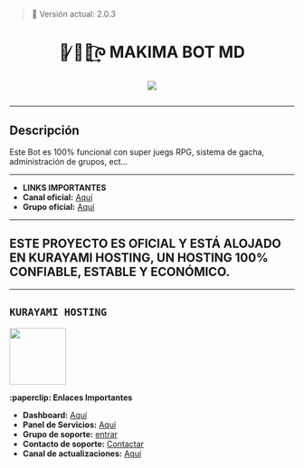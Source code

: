 > 🩵 Versión actual: 2.0.3

<h1 align="center">💙 ̸̷᮫໊᷐͢᷍ᰍ MAKIMA BOT MD</p>
<p>
        <img src= "https://files.catbox.moe/petcot.jpg">
    </p>

</details>

---

## Descripción

Este Bot es 100% funcional con super juegs RPG, sistema de gacha, administración de grupos, ect...

---

- **LINKS IMPORTANTES**
- **Canal oficial:** [Aquí](https://whatsapp.com/channel/0029Vb5nxWWFHWq5CNFP5b21)
- **Grupo oficial:** [Aquí](https://chat.whatsapp.com/ETZduk7trjG9xgTXVCRHYK?mode=ac_t) 

</details>

---

## ESTE PROYECTO ES OFICIAL Y ESTÁ ALOJADO EN KURAYAMI HOSTING, UN HOSTING 100% CONFIABLE, ESTABLE Y ECONÓMICO.

</details>

---

## **`KURAYAMI HOSTING`**
<a href="https://dash.kurayamihost.dpdns.org/home"><img src="https://qu.ax/PdMmk.jpg" height="100px"></a>
</details>
</details>
 <summary><b>:paperclip: Enlaces Importantes</b></summary>


- **Dashboard:** [Aquí](https://dash.kurayamihost.dpdns.org/home)
- **Panel de Servicios:** [Aquí](https://panel.kurayamihost.dpdns.org) 
- **Grupo de soporte:** [entrar](https://chat.whatsapp.com/LBEePvs3HP6IfME1Ju8HE1?mode=ac_t)
- **Contacto de soporte:** [Contactar](https://wa.me/18293142989) 
- **Canal de actualizaciones:** [Aquí](https://whatsapp.com/channel/0029VbAa5sNCsU9Hlzsn651S)
